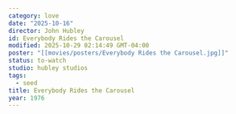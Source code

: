 ```yaml
---
category: love
date: "2025-10-16"
director: John Hubley
id: Everybody Rides the Carousel
modified: 2025-10-29 02:14:49 GMT-04:00
poster: "[[movies/posters/Everybody Rides the Carousel.jpg]]"
status: to-watch
studio: hubley studios
tags:
  - seed
title: Everybody Rides the Carousel
year: 1976
---
```

